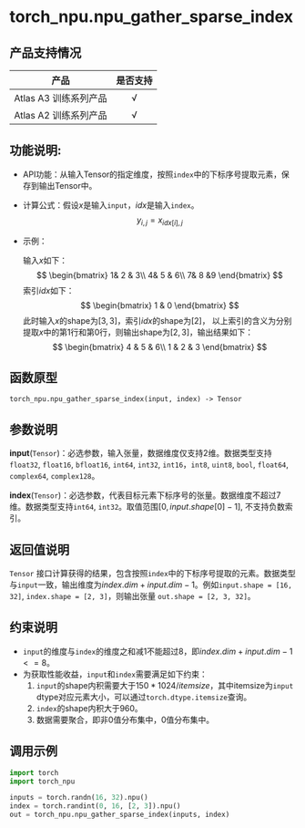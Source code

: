 # torch_npu.npu_gather_sparse_index

## 产品支持情况

| 产品                                                         | 是否支持 |
| ------------------------------------------------------------ | :------: |
|<term>Atlas A3 训练系列产品</term>            |    √     |
|<term>Atlas A2 训练系列产品</term>  | √   |

## 功能说明: 

- API功能：从输入Tensor的指定维度，按照`index`中的下标序号提取元素，保存到输出Tensor中。

- 计算公式：假设$x$是输入`input`，$idx$是输入`index`。
  $$
  y_{i,j} = x_{idx[i],j}
  $$

- 示例：

  输入$x$如下：
  $$
  \begin{bmatrix}
    1& 2 & 3\\
    4& 5 & 6\\
    7& 8 &9
  \end{bmatrix}
  $$
  索引$idx$如下：
  $$
  \begin{bmatrix}
  1 & 0
  \end{bmatrix}
  $$
  此时输入$x$的shape为$[3, 3]$，索引$idx$的shape为$[2]$， 以上索引的含义为分别提取$x$中的第1行和第0行，则输出shape为$[2, 3]$，输出结果如下：
  $$
  \begin{bmatrix}
  4 & 5 & 6\\
  1 & 2 & 3
  \end{bmatrix}
  $$



## 函数原型


```
torch_npu.npu_gather_sparse_index(input, index) -> Tensor
```

## 参数说明

**input**(`Tensor`)：必选参数，输入张量，数据维度仅支持2维。数据类型支持`float32`, `float16`, `bfloat16`, `int64`, `int32`, `int16`，`int8`, `uint8`, `bool`, `float64`, `complex64`, `complex128`。

**index**(`Tensor`)：必选参数，代表目标元素下标序号的张量。数据维度不超过7维。数据类型支持`int64`, `int32`。取值范围$[0, input.shape[0] - 1]$, 不支持负数索引。

## 返回值说明

`Tensor`
接口计算获得的结果，包含按照`index`中的下标序号提取的元素。数据类型与`input`一致，输出维度为$index.dim + input.dim - 1$。例如`input.shape = [16, 32]`, `index.shape = [2, 3]`，则输出张量 `out.shape = [2, 3, 32]`。

## 约束说明
- `input`的维度与`index`的维度之和减1不能超过8，即$index.dim + input.dim - 1<=8$。
- 为获取性能收益，`input`和`index`需要满足如下约束：
     1. `input`的shape内积需要大于$150 * 1024 / itemsize$，其中itemsize为`input` dtype对应元素大小，可以通过`torch.dtype.itemsize`查询。
     2. `index`的shape内积大于960。
     3. 数据需要聚合，即非0值分布集中，0值分布集中。


## 调用示例

```python
import torch
import torch_npu

inputs = torch.randn(16, 32).npu()
index = torch.randint(0, 16, [2, 3]).npu()
out = torch_npu.npu_gather_sparse_index(inputs, index)
```